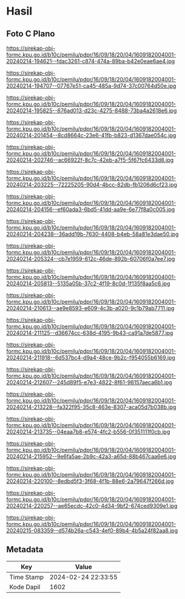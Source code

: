 # Hasil

## Foto C Plano

https://sirekap-obj-formc.kpu.go.id/b10c/pemilu/pdpr/16/09/18/20/04/1609182004001-20240214-194621--fdac3261-c874-474a-89ba-b42e0eae6ae4.jpg

https://sirekap-obj-formc.kpu.go.id/b10c/pemilu/pdpr/16/09/18/20/04/1609182004001-20240214-194707--07767e51-ca45-485a-9d74-37c00764d50e.jpg

https://sirekap-obj-formc.kpu.go.id/b10c/pemilu/pdpr/16/09/18/20/04/1609182004001-20240214-195825--876ad013-d23c-4275-8488-73ba4a2618e6.jpg

https://sirekap-obj-formc.kpu.go.id/b10c/pemilu/pdpr/16/09/18/20/04/1609182004001-20240214-201454--8cd8664c-23e6-41fb-b823-d1367dae054c.jpg

https://sirekap-obj-formc.kpu.go.id/b10c/pemilu/pdpr/16/09/18/20/04/1609182004001-20240214-202746--ac66922f-8c7c-42eb-a7f5-5f67fc6433d8.jpg

https://sirekap-obj-formc.kpu.go.id/b10c/pemilu/pdpr/16/09/18/20/04/1609182004001-20240214-203225--72225205-90d4-4bcc-82db-fb1206d6cf23.jpg

https://sirekap-obj-formc.kpu.go.id/b10c/pemilu/pdpr/16/09/18/20/04/1609182004001-20240214-204156--ef60ada3-6bd5-41dd-aa9e-6e77f8a0c005.jpg

https://sirekap-obj-formc.kpu.go.id/b10c/pemilu/pdpr/16/09/18/20/04/1609182004001-20240214-204238--36add19b-7630-4408-b4eb-58a81e3dae50.jpg

https://sirekap-obj-formc.kpu.go.id/b10c/pemilu/pdpr/16/09/18/20/04/1609182004001-20240214-205324--cb7e1959-612c-46de-892b-60706f0a7ee7.jpg

https://sirekap-obj-formc.kpu.go.id/b10c/pemilu/pdpr/16/09/18/20/04/1609182004001-20240214-205813--5135a05b-37c2-4f19-8c0d-1f135f8aa5c6.jpg

https://sirekap-obj-formc.kpu.go.id/b10c/pemilu/pdpr/16/09/18/20/04/1609182004001-20240214-210613--ae9e8593-e609-4c3b-a020-9c1b79ab7711.jpg

https://sirekap-obj-formc.kpu.go.id/b10c/pemilu/pdpr/16/09/18/20/04/1609182004001-20240214-211125--d36674cc-638d-4195-9b43-ca91a7de5877.jpg

https://sirekap-obj-formc.kpu.go.id/b10c/pemilu/pdpr/16/09/18/20/04/1609182004001-20240214-211918--6d537bc4-d9a4-48ce-9b2c-f954055b6169.jpg

https://sirekap-obj-formc.kpu.go.id/b10c/pemilu/pdpr/16/09/18/20/04/1609182004001-20240214-212607--245d89f5-e7e3-4822-8f61-98157aeca6b1.jpg

https://sirekap-obj-formc.kpu.go.id/b10c/pemilu/pdpr/16/09/18/20/04/1609182004001-20240214-213228--fa322f95-35c8-463e-8307-aca05d7b038b.jpg

https://sirekap-obj-formc.kpu.go.id/b10c/pemilu/pdpr/16/09/18/20/04/1609182004001-20240214-213735--04eaa7b8-e574-4fc2-b556-0f351111f0cb.jpg

https://sirekap-obj-formc.kpu.go.id/b10c/pemilu/pdpr/16/09/18/20/04/1609182004001-20240214-215952--9e6fa5ae-2b9c-42a3-a65d-88b467caa6e6.jpg

https://sirekap-obj-formc.kpu.go.id/b10c/pemilu/pdpr/16/09/18/20/04/1609182004001-20240214-220100--8edbd5f3-3f68-4f1b-88e6-2a79647f266d.jpg

https://sirekap-obj-formc.kpu.go.id/b10c/pemilu/pdpr/16/09/18/20/04/1609182004001-20240214-220257--ae65ecdc-42c0-4d34-9bf2-674ced9309e1.jpg

https://sirekap-obj-formc.kpu.go.id/b10c/pemilu/pdpr/16/09/18/20/04/1609182004001-20240215-083359--d574b26a-c543-4ef0-89b4-4b5a24f82aa8.jpg


## Metadata

| Key        | Value               |
| ---------- | ------------------- |
| Time Stamp | 2024-02-24 22:33:55 |
| Kode Dapil | 1602                |



